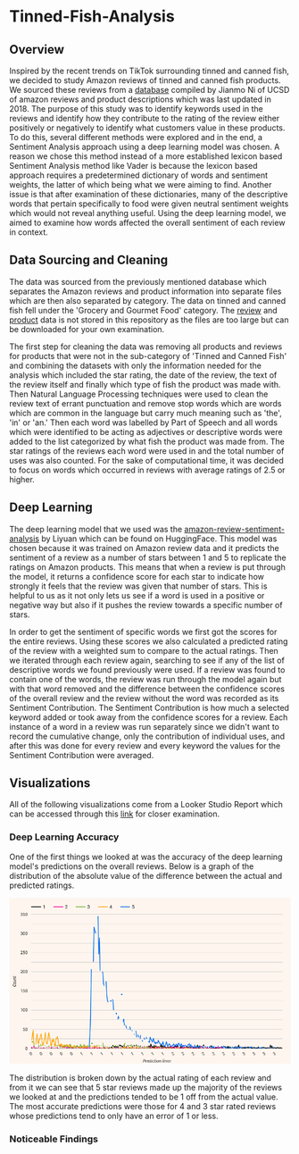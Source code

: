 # Tinned-Fish-Analysis

## Overview

Inspired by the recent trends on TikTok surrounding tinned and canned fish, we decided to study Amazon reviews of tinned and canned fish products. We sourced these reviews from a [database](https://cseweb.ucsd.edu/~jmcauley/datasets/amazon_v2/) compiled by Jianmo Ni of UCSD of amazon reviews and product descriptions which was last updated in 2018. The purpose of this study was to identify keywords used in the reviews and identify how they contribute to the rating of the review either positively or negatively to identify what customers value in these products. To do this, several different methods were explored and in the end, a Sentiment Analysis approach using a deep learning model was chosen. A reason we chose this method instead of a more established lexicon based Sentiment Analysis method like Vader is because the lexicon based approach requires a predetermined dictionary of words and sentiment weights, the latter of which being what we were aiming to find. Another issue is that after examination of these dictionaries, many of the descriptive words that pertain specifically to food were given neutral sentiment weights which would not reveal anything useful. Using the deep learning model, we aimed to examine how words affected the overall sentiment of each review in context.

## Data Sourcing and Cleaning

The data was sourced from the previously mentioned database which separates the Amazon reviews and product information into separate files which are then also separated by category. The data on tinned and canned fish fell under the 'Grocery and Gourmet Food' category. The [review](https://datarepo.eng.ucsd.edu/mcauley_group/data/amazon_v2/categoryFiles/Grocery_and_Gourmet_Food.json.gz) and [product](https://datarepo.eng.ucsd.edu/mcauley_group/data/amazon_v2/metaFiles2/meta_Grocery_and_Gourmet_Food.json.gz) data is not stored in this repository as the files are too large but can be downloaded for your own examination.

The first step for cleaning the data was removing all products and reviews for products that were not in the sub-category of 'Tinned and Canned Fish' and combining the datasets with only the information needed for the analysis which included the star rating, the date of the review, the text of the review itself and finally which type of fish the product was made with. Then Natural Language Processing techniques were used to clean the review text of errant punctuation and remove stop words which are words which are common in the language but carry much meaning such as 'the', 'in' or 'an.' Then each word was labelled by Part of Speech and all words which were identified to be acting as adjectives or descriptive words were added to the list categorized by what fish the product was made from. The star ratings of the reviews each word were used in and the total number of uses was also counted. For the sake of computational time, it was decided to focus on words which occurred in reviews with average ratings of 2.5 or higher.

## Deep Learning

The deep learning model that we used was the [amazon-review-sentiment-analysis](https://huggingface.co/LiYuan/amazon-review-sentiment-analysis) by Liyuan which can be found on HuggingFace. This model was chosen because it was trained on Amazon review data and it predicts the sentiment of a review as a number of stars between 1 and 5 to replicate the ratings on Amazon products. This means that when a review is put through the model, it returns a confidence score for each star to indicate how strongly it feels that the review was given that number of stars. This is helpful to us as it not only lets us see if a word is used in a positive or negative way but also if it pushes the review towards a specific number of stars.

In order to get the sentiment of specific words we first got the scores for the entire reviews. Using these scores we also calculated a predicted rating of the review with a weighted sum to compare to the actual ratings. Then we iterated through each review again, searching to see if any of the list of descriptive words we found previously were used. If a review was found to contain one of the words, the review was run through the model again but with that word removed and the difference between the confidence scores of the overall review and the review without the word was recorded as its Sentiment Contribution. The Sentiment Contribution is how much a selected keyword added or took away from the confidence scores for a review. Each instance of a word in a review was run separately since we didn't want to record the cumulative change, only the contribution of individual uses, and after this was done for every review and every keyword the values for the Sentiment Contribution were averaged.

## Visualizations

All of the following visualizations come from a Looker Studio Report which can be accessed through this [link](https://lookerstudio.google.com/reporting/79d02342-b0f1-459d-a620-afa5ff19ffd8) for closer examination.

### Deep Learning Accuracy

One of the first things we looked at was the accuracy of the deep learning model's predictions on the overall reviews. Below is a graph of the distribution of the absolute value of the difference between the actual and predicted ratings.

![Prediction Error](https://github.com/wawilson810/Tinned-Fish-Analysis/blob/main/Visualizations/Prediction_Error.png)

The distribution is broken down by the actual rating of each review and from it we can see that 5 star reviews made up the majority of the reviews we looked at and the predictions tended to be 1 off from the actual value. The most accurate predictions were those for 4 and 3 star rated reviews whose predictions tend to only have an error of 1 or less.

### Noticeable Findings

